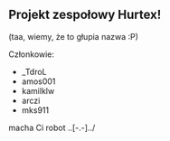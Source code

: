 Projekt zespołowy Hurtex!
-----------------------------
(taa, wiemy, że to głupia nazwa :P)

Członkowie:

- _TdroL
- amos001
- kamilklw
- arczi 
- mks911


macha Ci robot ..[-.-]../